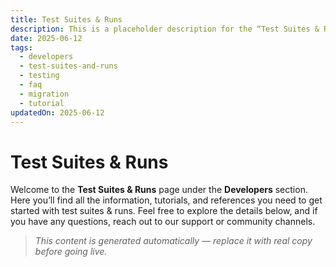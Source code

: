 ```yaml
---
title: Test Suites & Runs
description: This is a placeholder description for the “Test Suites & Runs” page, giving readers a quick overview of what they can expect to find here.
date: 2025-06-12
tags:
  - developers
  - test-suites-and-runs
  - testing
  - faq
  - migration
  - tutorial
updatedOn: 2025-06-12
---
```

# Test Suites & Runs

Welcome to the **Test Suites & Runs** page under the **Developers** section. Here you’ll find all the information, tutorials, and references you need to get started with test suites & runs. Feel free to explore the details below, and if you have any questions, reach out to our support or community channels.

> _This content is generated automatically — replace it with real copy before going live._ 
